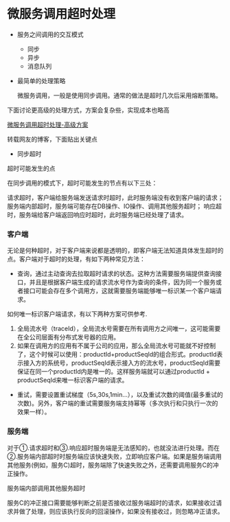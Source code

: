 # 微服务调用超时处理

* 服务之间调用的交互模式
  * 同步
  * 异步
  * 消息队列

* 最简单的处理策略

  微服务调用，一般是使用同步调用。通常的做法是超时几次后采用熔断策略。

下面讨论更高级的处理方式，方案会复杂些，实现成本也略高


[微服务调用超时处理-高级方案](https://www.jianshu.com/p/d68d572b0613)

转载网友的博客，下面贴出关键点

* 同步超时

超时可能发生的点

在同步调用的模式下，超时可能发生的节点有以下三处：

请求超时，客户端给服务端发送请求时超时，此时服务端没有收到客户端的请求；
服务端内部超时，服务端可能存在DB操作、IO操作、调用其他服务超时；
响应超时，服务端给客户端返回响应时超时，此时服务端已经处理了请求。

### 客户端
无论是何种超时，对于客户端来说都是透明的，即客户端无法知道具体发生超时的点。客户端对于超时的处理，有如下两种常见方法：

  * 查询，通过主动查询去拉取超时请求的状态。这种方法需要服务端提供查询接口，并且是根据客户端生成的请求流水号作为查询的条件，因为同一个服务或者接口可能会存在多个调用方，这就需要服务端能够唯一标识某一个客户端请求。


如何唯一标识客户端请求，有以下两种方案可供参考.
1. 全局流水号（traceId），全局流水号需要在所有调用方之间唯一，这可能需要在全公司层面有分布式发号器的应用。
2. 如果在调用方的应用有不属于公司的应用，那么全局流水号可能就不好控制了，这个时候可以使用：productId+productSeqId的组合形式。productId表示接入方的系统号，productSeqId表示接入方的流水号，productSeqId需要保证在同一个productId内是唯一的。这样服务端就可以通过productId + productSeqId来唯一标识客户端的请求。


  * 重试，需要设置重试梯度（5s,30s,1min...），以及重试次数的阈值(最多重试的次数)。另外，客户端的重试需要服务端支持幂等（多次执行和只执行一次的效果一样）。

### 服务端
对于①.请求超时和③.响应超时服务端是无法感知的，也就没法进行处理。而在②.服务端内部超时时服务端应该快速失败，立即响应客户端。如果是服务端调用其他服务(例如，服务C)超时，服务端除了快速失败之外，还需要调用服务C的冲正操作。





服务端内部调用其他服务超时

服务C的冲正接口需要能够判断之前是否接收过服务端超时的请求，如果接收过请求并做了处理，则应该执行反向的回滚操作，如果没有接收过，则忽略冲正请求。
